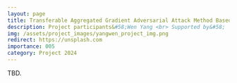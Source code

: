 ```yaml
---
layout: page
title: Transferable Aggregated Gradient Adversarial Attack Method Based on Enhanced Input Diversity and Balanced Self-Learning
description: Project participants&#58;Wen Yang <br> Supported by&#58;  Chongqing University of Technology <br> Year&#58; 2024-2026 <br> Grant&#58; 5K(RMB) <br> Role&#58; PI
img: /assets/project_images/yangwen_project_img.png
redirect: https://unsplash.com
importance: 005
category: Project 2024
---
```


TBD.

